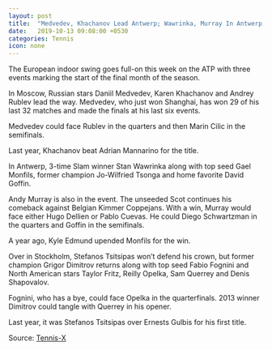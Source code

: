 ```yaml
---
layout: post
title:  "Medvedev, Khachanov Lead Antwerp; Wawrinka, Murray In Antwerp; Dimitrov In Stockholm"
date:   2019-10-13 09:08:00 +0530
categories: Tennis
icon: none
---
```

The European indoor swing goes full-on this week on the ATP with three events marking the start of the final month of the season.

In Moscow, Russian stars Daniil Medvedev, Karen Khachanov and Andrey Rublev lead the way. Medvedev, who just won Shanghai, has won 29 of his last 32 matches and made the finals at his last six events.

Medvedev could face Rublev in the quarters and then Marin Cilic in the semifinals.

Last year, Khachanov beat Adrian Mannarino for the title.

In Antwerp, 3-time Slam winner Stan Wawrinka along with top seed Gael Monfils, former champion Jo-Wilfried Tsonga and home favorite David Goffin.

Andy Murray is also in the event. The unseeded Scot continues his comeback against Belgian Kimmer Coppejans. With a win, Murray would face either Hugo Dellien or Pablo Cuevas. He could Diego Schwartzman in the quarters and Goffin in the semifinals.

A year ago, Kyle Edmund upended Monfils for the win.

Over in Stockholm, Stefanos Tsitsipas won’t defend his crown, but former champion Grigor Dimitrov returns along with top seed Fabio Fognini and North American stars Taylor Fritz, Reilly Opelka, Sam Querrey and Denis Shapovalov.

Fognini, who has a bye, could face Opelka in the quarterfinals. 2013 winner Dimitrov could tangle with Querrey in his opener.

Last year, it was Stefanos Tsitsipas over Ernests Gulbis for his first title.

Source: [Tennis-X](https://www.tennis-x.com/xblog/2019-10-13/30959.php)
